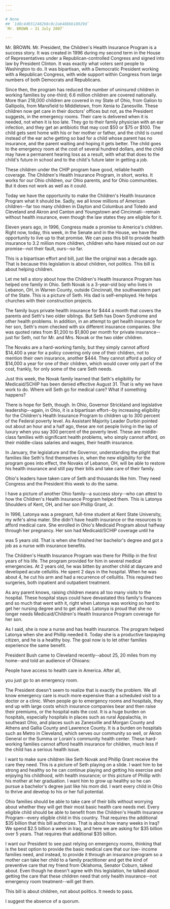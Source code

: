 ```yaml
---
---

# None
## `1d8c4d0312482b8c8c2ab488bb18929d`
`Mr. BROWN — 31 July 2007`

---
```



Mr. BROWN. Mr. President, the Children's Health Insurance Program is 
a success story. It was created in 1996 during my second term in the 
House of Representatives under a Republican-controlled Congress and 
signed into law by President Clinton. It was exactly what voters sent 
people to Washington to do. It was bipartisan, with a Democratic 
President working with a Republican Congress, with wide support within 
Congress from large numbers of both Democrats and Republicans.

Since then, the program has reduced the number of uninsured children 
in working families by one-third; 6.6 million children are covered 
nationally. More than 218,000 children are covered in my State of Ohio, 
from Galion to Gallipolis, from Mansfield to Middletown, from Xenia to 
Zanesville. These children now get care in their doctors' offices but 
not, as the President suggests, in the emergency rooms. Their care is 
delivered when it is needed, not when it is too late. They go to their 
family physician with an ear infection, and they get an antibiotic that 
may cost $50 or $75 or $100. The child gets sent home with his or her 
mother or father, and the child is cured instead of the ear ache 
getting so bad for a child whose parent has no insurance, and the 
parent waiting and hoping it gets better. The child goes to the 
emergency room at the cost of several hundred dollars, and the child 
may have a permanent hearing loss as a result, with what that does to 
the child's future in school and to the child's future later in getting 
a job.

These children under the CHIP program have good, reliable health 
coverage. The Children's Health Insurance Program, in short, works. It 
works for our Ohio children, our Ohio parents, and for Ohio 
communities. But it does not work as well as it could.

Today we have the opportunity to make the Children's Health Insurance 
Program what it should be. Sadly, we all know millions of American 
children--far too many children in Dayton and Columbus and Toledo and 
Cleveland and Akron and Canton and Youngstown and Cincinnati--remain 
without health insurance, even though the law states they are eligible 
for it.

Eleven years ago, in 1996, Congress made a promise to America's 
children. Right now, today, this week, in the Senate and in the House, 
we have the opportunity to live up to that promise. We can pass this 
bill to provide health insurance to 3.2 million more children, children 
who have missed out on our promise--not their fault, ours--so far.

This is a bipartisan effort and bill, just like the original was a 
decade ago. That is because this legislation is about children, not 
politics. This bill is about helping children.

Let me tell a story about how the Children's Health Insurance Program 
has helped one family in Ohio. Seth Novak is a 3-year-old boy who lives 
in Lebanon, OH, in Warren County, outside Cincinnati, the southwestern 
part of the State. This is a picture of Seth. His dad is self-employed. 
He helps churches with their construction projects.

The family buys private health insurance for $444 a month that covers 
the parents and Seth's two older siblings. But Seth has Down Syndrome 
and other health problems. In addition, in an attempt to get health 
insurance for her son, Seth's mom checked with six different insurance 
companies. She was quoted rates from $1,200 to $1,800 per month for 
private insurance--just for Seth, not for Mr. and Mrs. Novak or the two 
older children.

The Novaks are a hard-working family, but they simply cannot afford 
$14,400 a year for a policy covering only one of their children, not to 
mention their own insurance, another $444. They cannot afford a policy 
of $14,000 a year for one of their children, which would cover only 
part of the cost, frankly, for only some of the care Seth needs.

Just this week, the Novak family learned that Seth's eligibility for 
Medicaid/SCHIP has been denied effective August 31. That is why we have 
work to do. Where will Seth go for medical care? What if something 
happens?

There is hope for Seth, though. In Ohio, Governor Strickland and 
legislative leadership--again, in Ohio, it is a bipartisan effort--by 
increasing eligibility for the Children's Health Insurance Program to 
children up to 300 percent of the Federal poverty level. As Assistant 
Majority Leader Durbin pointed out about an hour and a half ago, these 
are not people living in the lap of luxury when you say 300 percent of 
the poverty level. These are middle-class families with significant 
health problems, who simply cannot afford, on their middle-class 
salaries and wages, their health insurance.

In January, the legislature and the Governor, understanding the 
plight that families like Seth's find themselves in, when the new 
eligibility for the program goes into effect, the Novaks of Lebanon, 
OH, will be able to restore his health insurance and still pay their 
bills and take care of their family.


Ohio's leaders have taken care of Seth and thousands like him. They 
need Congress and the President this week to do the same.

I have a picture of another Ohio family--a success story--who can 
attest to how the Children's Health Insurance Program helped them. This 
is Latonya Shoulders of Kent, OH, and her son Phillip Grant, Jr.

In 1996, Latonya was a pregnant, full-time student at Kent State 
University, my wife's alma mater. She didn't have health insurance or 
the resources to afford medical care. She enrolled in Ohio's Medicaid 
Program about halfway through her pregnancy. Her son had Medicaid/SCHIP 
coverage until he


was 5 years old. That is when she finished her bachelor's degree and 
got a job as a nurse with insurance benefits.

The Children's Health Insurance Program was there for Phillip in the 
first years of his life. The program provided for him in several 
medical emergencies. At 2 years old, he was bitten by another child at 
daycare and developed acute cellulitis. He spent 2 days in the 
hospital. When he was about 4, he cut his arm and had a recurrence of 
cellulitis. This required two surgeries, both inpatient and outpatient 
treatment.

As any parent knows, raising children means all too many visits to 
the hospital. These hospital stays could have devastated this family's 
finances and so much that went with it, right when Latonya was working 
so hard to get her nursing degree and to get ahead. Latonya is proud 
that she no longer needs Medicaid/Children's Health Insurance Program 
coverage for her son.

As I said, she is now a nurse and has health insurance. The program 
helped Latonya when she and Phillip needed it. Today she is a 
productive taxpaying citizen, and he is a healthy boy. The goal now is 
to let other families experience the same benefit.

President Bush came to Cleveland recently--about 25, 20 miles from my 
home--and told an audience of Ohioans:




 People have access to health care in America. After all, 


 you just go to an emergency room.


The President doesn't seem to realize that is exactly the problem. We 
all know emergency care is much more expensive than a scheduled visit 
to a doctor or a clinic. When people go to emergency rooms and 
hospitals, they end up with large costs which insurance companies bear 
and then raise their premiums, or the hospital eats the cost. It is a 
huge burden on hospitals, especially hospitals in places such as rural 
Appalachia, in southeast Ohio, and places such as Zanesville and Morgan 
County and Athens and Gallia County and Lawrence County. It is a burden 
on hospitals such as Metro in Cleveland, which serves our community so 
well, or Akron General or the Summa or Lorain's community health 
center. These hard-working families cannot afford health insurance for 
children, much less if the child has a serious health issue.

I want to make sure children like Seth Novak and Phillip Grant 
receive the care they need. This is a picture of Seth playing on a 
slide. I want him to be strong and healthy so he can continue playing 
and getting his exercise and enjoying his childhood, with health 
insurance; or this picture of Phillip with his mother at her 
graduation. I want him to grow up healthy so he can pursue a bachelor's 
degree just like his mom did. I want every child in Ohio to thrive and 
develop to his or her full potential.

Ohio families should be able to take care of their bills without 
worrying about whether they will get their most basic health care needs 
met. Every eligible child should be able to benefit from the Children's 
Health Insurance Program--every eligible child in this country. That 
requires the additional $35 billion that this bill authorizes. That is 
about how many weeks in Iraq? We spend $2.5 billion a week in Iraq, and 
here we are asking for $35 billion over 5 years. That requires that 
additional $35 billion.

I want our President to see past relying on emergency rooms, thinking 
that is the best option to provide the basic medical care that our low-
income families need, and instead, to provide it through an insurance 
program so a mother can take her child to a family practitioner and get 
the kind of preventive care that my friend from Oklahoma, Senator 
Coburn, talked about. Even though he doesn't agree with this 
legislation, he talked about getting the care that these children need 
that only health insurance--not emergency room treatment--will get 
them.

This bill is about children, not about politics. It needs to pass.

I suggest the absence of a quorum.